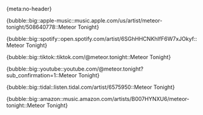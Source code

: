 {meta:no-header}

{bubble::big::apple-music::music.apple.com/us/artist/meteor-tonight/508640778::Meteor Tonight}

{bubble::big::spotify::open.spotify.com/artist/6SGhHHCNKhIfF6W7xJOkyf::Meteor Tonight}

{bubble::big::tiktok::tiktok.com/@meteor.tonight::Meteor Tonight}

{bubble::big::youtube::youtube.com/@meteor.tonight?sub_confirmation=1::Meteor Tonight}

{bubble::big::tidal::listen.tidal.com/artist/6575950::Meteor Tonight}

{bubble::big::amazon::music.amazon.com/artists/B007HYNXU6/meteor-tonight::Meteor Tonight}